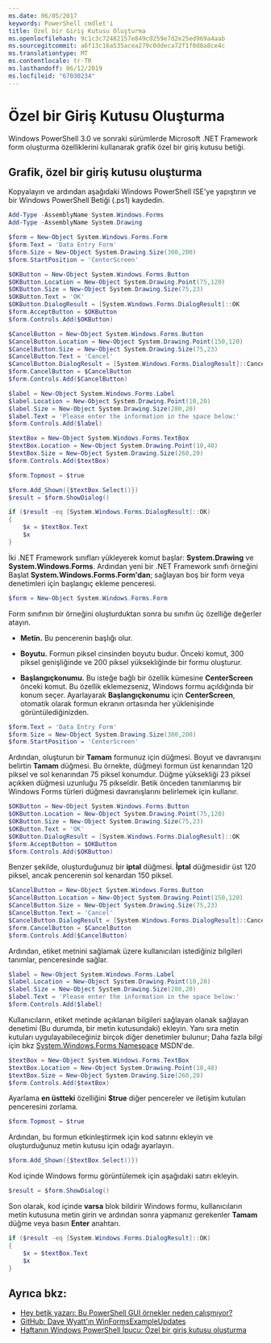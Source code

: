 ```yaml
---
ms.date: 06/05/2017
keywords: PowerShell cmdlet'i
title: Özel bir Giriş Kutusu Oluşturma
ms.openlocfilehash: 9c1c3c72482157e849c0259e7d2e25ed969a4aab
ms.sourcegitcommit: a6f13c16a535acea279c0ddeca72f1f0d8a8ce4c
ms.translationtype: MT
ms.contentlocale: tr-TR
ms.lasthandoff: 06/12/2019
ms.locfileid: "67030234"
---
```

# <a name="creating-a-custom-input-box"></a>Özel bir Giriş Kutusu Oluşturma

Windows PowerShell 3.0 ve sonraki sürümlerde Microsoft .NET Framework form oluşturma özelliklerini kullanarak grafik özel bir giriş kutusu betiği.

## <a name="create-a-custom-graphical-input-box"></a>Grafik, özel bir giriş kutusu oluşturma

Kopyalayın ve ardından aşağıdaki Windows PowerShell ISE'ye yapıştırın ve bir Windows PowerShell Betiği (.ps1) kaydedin.

```powershell
Add-Type -AssemblyName System.Windows.Forms
Add-Type -AssemblyName System.Drawing

$form = New-Object System.Windows.Forms.Form
$form.Text = 'Data Entry Form'
$form.Size = New-Object System.Drawing.Size(300,200)
$form.StartPosition = 'CenterScreen'

$OKButton = New-Object System.Windows.Forms.Button
$OKButton.Location = New-Object System.Drawing.Point(75,120)
$OKButton.Size = New-Object System.Drawing.Size(75,23)
$OKButton.Text = 'OK'
$OKButton.DialogResult = [System.Windows.Forms.DialogResult]::OK
$form.AcceptButton = $OKButton
$form.Controls.Add($OKButton)

$CancelButton = New-Object System.Windows.Forms.Button
$CancelButton.Location = New-Object System.Drawing.Point(150,120)
$CancelButton.Size = New-Object System.Drawing.Size(75,23)
$CancelButton.Text = 'Cancel'
$CancelButton.DialogResult = [System.Windows.Forms.DialogResult]::Cancel
$form.CancelButton = $CancelButton
$form.Controls.Add($CancelButton)

$label = New-Object System.Windows.Forms.Label
$label.Location = New-Object System.Drawing.Point(10,20)
$label.Size = New-Object System.Drawing.Size(280,20)
$label.Text = 'Please enter the information in the space below:'
$form.Controls.Add($label)

$textBox = New-Object System.Windows.Forms.TextBox
$textBox.Location = New-Object System.Drawing.Point(10,40)
$textBox.Size = New-Object System.Drawing.Size(260,20)
$form.Controls.Add($textBox)

$form.Topmost = $true

$form.Add_Shown({$textBox.Select()})
$result = $form.ShowDialog()

if ($result -eq [System.Windows.Forms.DialogResult]::OK)
{
    $x = $textBox.Text
    $x
}
```

İki .NET Framework sınıfları yükleyerek komut başlar: **System.Drawing** ve **System.Windows.Forms**. Ardından yeni bir .NET Framework sınıfı örneğini Başlat **System.Windows.Forms.Form'dan**; sağlayan boş bir form veya denetimleri için başlangıç ekleme penceresi.

```powershell
$form = New-Object System.Windows.Forms.Form
```

Form sınıfının bir örneğini oluşturduktan sonra bu sınıfın üç özelliğe değerler atayın.

- **Metin.** Bu pencerenin başlığı olur.

- **Boyutu.** Formun piksel cinsinden boyutu budur. Önceki komut, 300 piksel genişliğinde ve 200 piksel yüksekliğinde bir formu oluşturur.

- **Başlangıçkonumu.** Bu isteğe bağlı bir özellik kümesine **CenterScreen** önceki komut. Bu özellik eklemezseniz, Windows formu açıldığında bir konum seçer. Ayarlayarak **Başlangıçkonumu** için **CenterScreen**, otomatik olarak formun ekranın ortasında her yüklenişinde görüntülediğinizden.

```powershell
$form.Text = 'Data Entry Form'
$form.Size = New-Object System.Drawing.Size(300,200)
$form.StartPosition = 'CenterScreen'
```

Ardından, oluşturun bir **Tamam** formunuz için düğmesi. Boyut ve davranışını belirtin **Tamam** düğmesi. Bu örnekte, düğmeyi formun üst kenarından 120 piksel ve sol kenarından 75 piksel konumdur. Düğme yüksekliği 23 piksel açıkken düğmesi uzunluğu 75 pikseldir. Betik önceden tanımlanmış bir Windows Forms türleri düğmesi davranışlarını belirlemek için kullanır.

```powershell
$OKButton = New-Object System.Windows.Forms.Button
$OKButton.Location = New-Object System.Drawing.Point(75,120)
$OKButton.Size = New-Object System.Drawing.Size(75,23)
$OKButton.Text = 'OK'
$OKButton.DialogResult = [System.Windows.Forms.DialogResult]::OK
$form.AcceptButton = $OKButton
$form.Controls.Add($OKButton)
```

Benzer şekilde, oluşturduğunuz bir **iptal** düğmesi. **İptal** düğmesidir üst 120 piksel, ancak pencerenin sol kenardan 150 piksel.

```powershell
$CancelButton = New-Object System.Windows.Forms.Button
$CancelButton.Location = New-Object System.Drawing.Point(150,120)
$CancelButton.Size = New-Object System.Drawing.Size(75,23)
$CancelButton.Text = 'Cancel'
$CancelButton.DialogResult = [System.Windows.Forms.DialogResult]::Cancel
$form.CancelButton = $CancelButton
$form.Controls.Add($CancelButton)
```

Ardından, etiket metnini sağlamak üzere kullanıcıları istediğiniz bilgileri tanımlar, penceresinde sağlar.

```powershell
$label = New-Object System.Windows.Forms.Label
$label.Location = New-Object System.Drawing.Point(10,20)
$label.Size = New-Object System.Drawing.Size(280,20)
$label.Text = 'Please enter the information in the space below:'
$form.Controls.Add($label)
```

Kullanıcıların, etiket metinde açıklanan bilgileri sağlayan olanak sağlayan denetimi (Bu durumda, bir metin kutusundaki) ekleyin. Yanı sıra metin kutuları uygulayabileceğiniz birçok diğer denetimler bulunur; Daha fazla bilgi için bkz [System.Windows.Forms Namespace](https://msdn.microsoft.com/library/k50ex0x9(v=vs.110).aspx) MSDN'de.

```powershell
$textBox = New-Object System.Windows.Forms.TextBox
$textBox.Location = New-Object System.Drawing.Point(10,40)
$textBox.Size = New-Object System.Drawing.Size(260,20)
$form.Controls.Add($textBox)
```

Ayarlama **en üstteki** özelliğini **$true** diğer pencereler ve iletişim kutuları penceresini zorlama.

```powershell
$form.Topmost = $true
```

Ardından, bu formun etkinleştirmek için kod satırını ekleyin ve oluşturduğunuz metin kutusu için odağı ayarlayın.

```powershell
$form.Add_Shown({$textBox.Select()})
```

Kod içinde Windows formu görüntülemek için aşağıdaki satırı ekleyin.

```powershell
$result = $form.ShowDialog()
```

Son olarak, kod içinde **varsa** blok bildirir Windows formu, kullanıcıların metin kutusuna metin girin ve ardından sonra yapmanız gerekenler **Tamam** düğme veya basın **Enter** anahtarı.

```powershell
if ($result -eq [System.Windows.Forms.DialogResult]::OK)
{
    $x = $textBox.Text
    $x
}
```

## <a name="see-also"></a>Ayrıca bkz:

- [Hey betik yazarı:  Bu PowerShell GUI örnekler neden çalışmıyor?](https://go.microsoft.com/fwlink/?LinkId=506644)
- [GitHub: Dave Wyatt'ın WinFormsExampleUpdates](https://github.com/dlwyatt/WinFormsExampleUpdates)
- [Haftanın Windows PowerShell İpucu:  Özel bir giriş kutusu oluşturma](https://technet.microsoft.com/library/ff730941.aspx)
